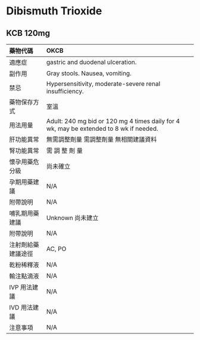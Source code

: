 # Dibismuth Trioxide

## KCB 120mg

| 藥物代碼 | OKCB |
| :--- | :--- |
| 適應症 | gastric and duodenal ulceration. |
| 副作用 | Gray stools. Nausea, vomiting. |
| 禁忌 | Hypersensitivity, moderate-severe renal insufficiency. |
| 藥物保存方式 | 室溫 |
| 用法用量 | Adult: 240 mg bid or 120 mg 4 times daily for 4 wk, may be extended to 8 wk if needed. |
| 肝功能異常 | 無需調整劑量  需調整劑量  無相關建議資料 |
| 腎功能異常 | 需 調 整 劑 量 |
| 懷孕用藥危分級 | 尚未確立 |
| 孕期用藥建議 | N/A |
| 附帶說明 | N/A |
| 哺乳期用藥建議 | Unknown 尚未建立 |
| 附帶說明 | N/A |
| 注射劑給藥建議途徑 | AC, PO |
| 乾粉稀釋液 | N/A |
| 輸注點滴液 | N/A |
| IVP 用法建議 | N/A |
| IVD 用法建議 | N/A |
| 注意事項 | N/A |

